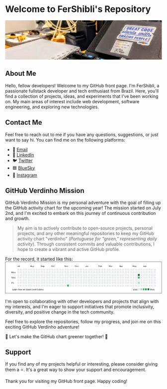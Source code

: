 # Welcome to FerShibli's Repository

![Profile Banner](./header.jpeg)

## About Me

Hello, fellow developers! Welcome to my GitHub front page. I'm FerShibli, a passionate fullstack developer and tech enthusiast from Brazil. Here, you'll find a collection of projects, ideas, and experiments that I've been working on. My main areas of interest include web development, software engineering, and exploring new technologies.

## Contact Me

Feel free to reach out to me if you have any questions, suggestions, or just want to say hi. You can find me on the following platforms:

- 📧 [Email](mailto:fernandoluiz.1991@gmail.com)
- 💼 [LinkedIn](https://bit.ly/in-fershibli)
- 🐦 [Twitter](https://twitter.com/fershibli)
- 🟦 [BlueSky](htps://bsky.app/profile/fershibli.bsky.social)
- 📸 [Instagram](htps://www.instagram.com/fershibli/)

## GitHub Verdinho Mission

GitHub Verdinho Mission is my personal adventure with the goal of filling up the GitHub activity chart for the upcoming year! The mission started on July 2nd, and I'm excited to embark on this journey of continuous contribution and growth.

> My aim is to actively contribute to open-source projects, personal projects, and any other meaningful repositories to keep my GitHub activity chart "verdinho" (_Portuguese for "green," representing daily activity_). Through consistent commits and valuable contributions, I hope to create a vibrant and active GitHub profile.

For the record, it started like this:
![July 2nd GitHub: the picture of the starting point](./github-verdinho-starting-point.jpeg)

I'm open to collaborating with other developers and projects that align with my interests, and I'm eager to support initiatives that promote inclusivity, diversity, and positive change in the tech community.

Feel free to explore the repositories, follow my progress, and join me on this exciting GitHub Verdinho adventure!

🌱 Let's make the GitHub chart greener together! 🌱

## Support

If you find any of my projects helpful or interesting, please consider giving them a ⭐️. It's a great way to show your support and encouragement.

Thank you for visiting my GitHub front page. Happy coding!
